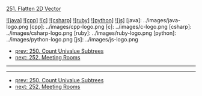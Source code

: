 [251. Flatten 2D Vector](https://leetcode.com/problems/flatten-2d-vector/)

[![java]](../java/251-flatten-2d-vector.md)
[![cpp]](../cpp/251-flatten-2d-vector.md)
[![c]](../c/251-flatten-2d-vector.md)
[![csharp]](../csharp/251-flatten-2d-vector.md)
[![ruby]](../ruby/251-flatten-2d-vector.md)
[![python]](../python/251-flatten-2d-vector.md)
[![js]](../js/251-flatten-2d-vector.md)
[java]: ../images/java-logo.png
[cpp]: ../images/cpp-logo.png
[c]: ../images/c-logo.png
[csharp]: ../images/csharp-logo.png
[ruby]: ../images/ruby-logo.png
[python]: ../images/python-logo.png
[js]: ../images/js-logo.png

- [prev: 250. Count Univalue Subtrees](250-count-univalue-subtrees.md)
- [next: 252. Meeting Rooms](252-meeting-rooms.md)

---



---

- [prev: 250. Count Univalue Subtrees](250-count-univalue-subtrees.md)
- [next: 252. Meeting Rooms](252-meeting-rooms.md)
